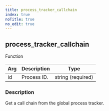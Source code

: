 ```yaml
---
title: process_tracker_callchain
index: true
noTitle: true
no_edit: true
---
```




<div class="vql_item"></div>


## process_tracker_callchain
<span class='vql_type label label-warning pull-right page-header'>Function</span>



<div class="vqlargs"></div>

Arg | Description | Type
----|-------------|-----
id|Process ID.|string (required)

### Description

Get a call chain from the global process tracker.

